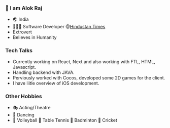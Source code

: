 ### 👋 I am Alok Raj
- 🌏 India
- 👨🏻‍💻 Software Developer @[Hindustan Times](https://www.hindustantimes.com/)
- Extrovert
- Believes in Humanity

### Tech Talks
- Currently working on React, Next and also working with FTL, HTML, Javascript.
- Handling backend with JAVA.
- Perviously worked with Cocos, developed some 2D games for the client.
- I have liitle overview of iOS development.

### Other Hobbies
- 🎭 Acting/Theatre
- 🕺 Dancing
- 🏐 Volleyball 🏓 Table Tennis 🏸 Badminton  🏏 Cricket  

<!--
**alokhub/alokhub** is a ✨ _special_ ✨ repository because its `README.md` (this file) appears on your GitHub profile.

Here are some ideas to get you started:

- 🔭 I’m currently working on ...
- 🌱 I’m currently learning ...
- 👯 I’m looking to collaborate on ...
- 🤔 I’m looking for help with ...
- 💬 Ask me about ...
- 📫 How to reach me: ...
- 😄 Pronouns: ...
- ⚡ Fun fact: ...
-->
